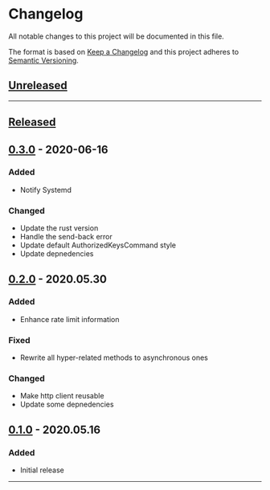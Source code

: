 # Changelog

All notable changes to this project will be documented in this file.

The format is based on [Keep a Changelog][keep a changelog] and this project adheres to [Semantic Versioning][semantic versioning].

## [Unreleased]

---

## [Released]

## [0.3.0] - 2020-06-16

### Added

- Notify Systemd

### Changed

- Update the rust version
- Handle the send-back error
- Update default AuthorizedKeysCommand style
- Update depnedencies

## [0.2.0] - 2020.05.30

### Added

- Enhance rate limit information

### Fixed

- Rewrite all hyper-related methods to asynchronous ones

### Changed

- Make http client reusable
- Update some depnedencies

## [0.1.0] - 2020.05.16

### Added

- Initial release

---

<!-- Links -->

[keep a changelog]: https://keepachangelog.com/
[semantic versioning]: https://semver.org/

<!-- Versions -->

[unreleased]: https://github.com/yasuyuky/sectora/compare/v0.3.0...HEAD
[released]: https://github.com/yasuyuky/sectora/releases
[0.3.0]: https://github.com/yasuyuky/sectora/compare/v0.2.0...v0.3.0
[0.2.0]: https://github.com/yasuyuky/sectora/compare/v0.1.0...v0.2.0
[0.1.0]: https://github.com/yasuyuky/sectora/releases/v0.1.0
